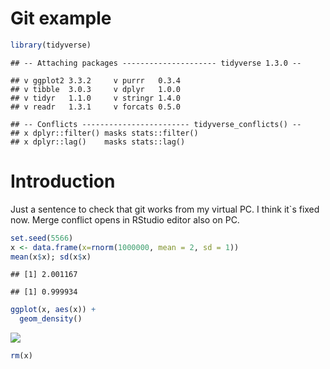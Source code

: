 Git example
================

``` r
library(tidyverse)
```

    ## -- Attaching packages --------------------- tidyverse 1.3.0 --

    ## v ggplot2 3.3.2     v purrr   0.3.4
    ## v tibble  3.0.3     v dplyr   1.0.0
    ## v tidyr   1.1.0     v stringr 1.4.0
    ## v readr   1.3.1     v forcats 0.5.0

    ## -- Conflicts ------------------------ tidyverse_conflicts() --
    ## x dplyr::filter() masks stats::filter()
    ## x dplyr::lag()    masks stats::lag()

# Introduction

Just a sentence to check that git works from my virtual PC. I think
it\`s fixed now. Merge conflict opens in RStudio editor also on PC.

``` r
set.seed(5566)
x <- data.frame(x=rnorm(1000000, mean = 2, sd = 1))
mean(x$x); sd(x$x)
```

    ## [1] 2.001167

    ## [1] 0.999934

``` r
ggplot(x, aes(x)) +
  geom_density()
```

![](ex_git_files/figure-gfm/unnamed-chunk-2-1.png)<!-- -->

``` r
rm(x)
```
